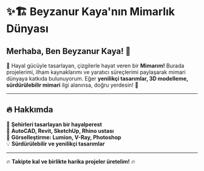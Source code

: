 # ✨🏗️ Beyzanur Kaya'nın Mimarlık Dünyası

## Merhaba, Ben Beyzanur Kaya! 👋

🎨 Hayal gücüyle tasarlayan, çizgilerle hayat veren bir **Mimarım!**
Burada projelerimi, ilham kaynaklarımı ve yaratıcı süreçlerimi paylaşarak mimari dünyaya katkıda bulunuyorum. Eğer **yenilikçi tasarımlar, 3D modelleme, sürdürülebilir mimari** ilgi alanınsa, doğru yerdesin! 🚀

---

## 🔥 Hakkımda 
🌆 **Şehirleri tasarlayan bir hayalperest**  
📐 **AutoCAD, Revit, SketchUp, Rhino ustası**  
🎨 **Görselleştirme: Lumion, V-Ray, Photoshop**  
💡 **Sürdürülebilir ve yenilikçi tasarımlar**  

---
 

🔥 **Takipte kal ve birlikte harika projeler üretelim!** 🔥
